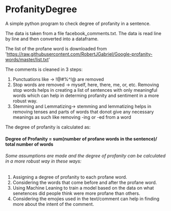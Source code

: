 # ProfanityDegree
A simple python program to check degree of profanity in a sentence.

The data is taken from a file facebook_comments.txt.
The data is read line by line and then converted into a dataframe.

The list of the profane word is downloaded from 'https://raw.githubusercontent.com/RobertJGabriel/Google-profanity-words/master/list.txt'

The comments is cleaned in 3 steps: 
1. Punctuations like -> !@#%^!@ are removed
2. Stop words are removed -> myself, here, there, me, or, etc. Removing stop words helps in creating a list of sentences with only meaningful words which can help in determing profanity and sentiment in a more robust way.
3. Stemming and Lemmatizing-> stemming and lemmatizing helps in removing tenses and parts of words that donot give any necessary meanings as such like removing -ing or -ed from a word

The degree of profanity is calculated as:

#### Degree of Profanity = sum(number of profane words in the sentence)/ total number of words

###### Some assumptions are made and the degree of profanity can be calculated in a more robust way in these ways:
1. Assigning a degree of profanity to each profane word.
2. Considering the words that come before and after the profane word.
3. Using Machine Leaning to train a model based on the data on what senetences did people think were more profane than others.
4. Considering the emojies used in the text/comment can help in finding more about the intent of the comment.
